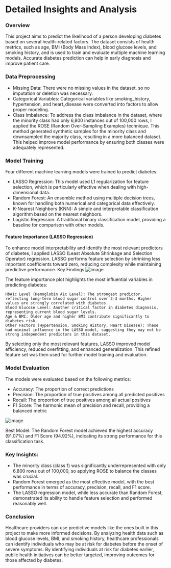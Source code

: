 # Detailed Insights and Analysis

### Overview
This project aims to predict the likelihood of a person developing diabetes based on several health-related factors. The dataset consists of health metrics, such as age, BMI (Body Mass Index), blood glucose levels, and smoking history, and is used to train and evaluate multiple machine learning models. Accurate diabetes prediction can help in early diagnosis and improve patient care.

### Data Preprocessing
* Missing Data: There were no missing values in the dataset, so no imputation or deletion was necessary.
* Categorical Variables: Categorical variables like smoking_history, hypertension, and heart_disease were converted into factors to allow proper modeling.
* Class Imbalance: To address the class imbalance in the dataset, where the minority class had only 6,800 instances out of 100,000 rows, I applied the ROSE (Random Over-Sampling Examples) technique. This method generated synthetic samples for the minority class and downsampled the majority class, resulting in a more balanced dataset. This helped improve model performance by ensuring both classes were adequately represented.

### Model Training
Four different machine learning models were trained to predict diabetes:
* LASSO Regression: This model used L1 regularization for feature selection, which is particularly effective when dealing with high-dimensional data.
* Random Forest: An ensemble method using multiple decision trees, known for handling both numerical and categorical data effectively.
* K-Nearest Neighbors (KNN): A simple and interpretable classification algorithm based on the nearest neighbors.
* Logistic Regression: A traditional binary classification model, providing a baseline for comparison with other models.

#### Feature Importance (LASSO Regression)

To enhance model interpretability and identify the most relevant predictors of diabetes, I applied LASSO (Least Absolute Shrinkage and Selection Operator) regression. LASSO performs feature selection by shrinking less important coefficients toward zero, reducing complexity while maintaining predictive performance.
Key Findings
![image](https://github.com/user-attachments/assets/3e1b0636-319d-4ff4-bf35-b5bb1718cdb3)

The feature importance plot highlights the most influential variables in predicting diabetes:

    HbA1c Level (Hemoglobin A1c Level): The strongest predictor, reflecting long-term blood sugar control over 2-3 months. Higher values are strongly correlated with diabetes.
    Blood Glucose Level: Another critical factor in diabetes diagnosis, representing current blood sugar levels.
    Age & BMI: Older age and higher BMI contribute significantly to diabetes risk.
    Other Factors (Hypertension, Smoking History, Heart Disease): These had minimal influence in the LASSO model, suggesting they may not be strong independent predictors in this dataset.

By selecting only the most relevant features, LASSO improved model efficiency, reduced overfitting, and enhanced generalization. This refined feature set was then used for further model training and evaluation.

### Model Evaluation

The models were evaluated based on the following metrics:
* Accuracy: The proportion of correct predictions
* Precision: The proportion of true positives among all predicted positives
* Recall: The proportion of true positives among all actual positives
* F1 Score: The harmonic mean of precision and recall, providing a balanced metric

![image](https://github.com/user-attachments/assets/31fc1264-d536-43fc-94a2-7b138f7045d5)

Best Model: The Random Forest model achieved the highest accuracy (91.07%) and F1 Score (94.92%), indicating its strong performance for this classification task.




### Key Insights:
* The minority class (class 1) was significantly underrepresented with only 6,800 rows out of 100,000, so applying ROSE to balance the classes was crucial.
* Random Forest emerged as the most effective model, with the best performance in terms of accuracy, precision, recall, and F1 score.
* The LASSO regression model, while less accurate than Random Forest, demonstrated its ability to handle feature selection and performed reasonably well.

### Conclusion 
Healthcare providers can use predictive models like the ones built in this project to make more informed decisions. By analyzing health data such as blood glucose levels, BMI, and smoking history, healthcare professionals can identify individuals who may be at risk for diabetes before the onset of severe symptoms. By identifying individuals at risk for diabetes earlier, public health initiatives can be better targeted, improving outcomes for those affected by diabetes. 

